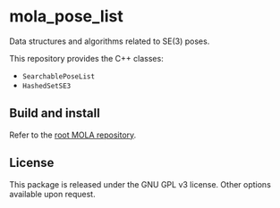 # mola_pose_list
Data structures and algorithms related to SE(3) poses.

This repository provides the C++ classes:
- `SearchablePoseList`
- `HashedSetSE3`

## Build and install
Refer to the [root MOLA repository](https://github.com/MOLAorg/mola).

## License
This package is released under the GNU GPL v3 license. Other options available upon request.
